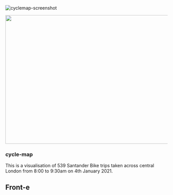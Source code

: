 ![cyclemap-screenshot](https://user-images.githubusercontent.com/61734284/111654044-4db4bc80-8800-11eb-89e5-dc17dfcf600e.png)

<img src="https://user-images.githubusercontent.com/61734284/111654044-4db4bc80-8800-11eb-89e5-dc17dfcf600e.png" width="600" height="400">

### cycle-map
This is a visualisation of 539 Santander Bike trips taken across central London from 8:00 to 9:30am on 4th January 2021. 

## Front-e
